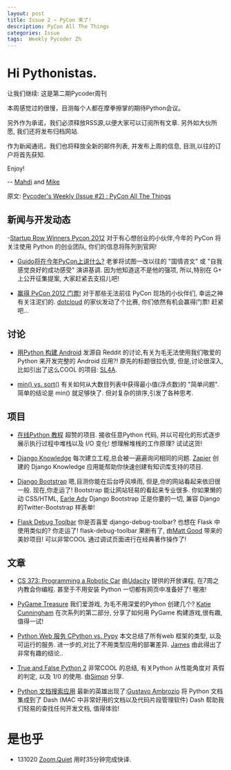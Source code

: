 ```yaml
---
layout: post
title: Issue 2 ~ PyCon 来了!
description: PyCon All The Things
categories: Issue
tags:  Weekly Pycoder Zh
---
```


# Hi Pythonistas. 

让我们继续:
这是第二期Pycoder周刊

本周感觉过的很慢，目测每个人都在摩拳擦掌的期待Python会议。

另外作为承诺，我们必须释放RSS源,以便大家可以订阅所有文章.
另外如大伙所愿, 我们还将发布归档网站.

作为新闻通讯，我们也将释放全新的邮件列表,
并发布上周的信息,
目测,以往的订户将首先获知.



Enjoy!


--
[Mahdi](https://twitter.com/#!/myusuf3) and [Mike](https://twitter.com/#!/mgrouchy)

原文: [Pycoder's Weekly (Issue #2) : PyCon All The Things](http://us4.campaign-archive2.com/?u=9735795484d2e4c204da82a29&id=790318f521)

## 新闻与开发动态

-[Startup Row Winners Pycon 2012](http://pycon.blogspot.com/2012/02/startup-row-winners-for-pycon-2012.html)
对于有心想创业的小伙伴,今年的 PyCon 将关注使用 Python 的创业团队,
你们的信息将陈列到官网!

- [Guido将在今年PyCon上讲什么?](https://plus.google.com/115212051037621986145/posts/P8XZ5Zxvpxk)
老爹将试图一改以往的 "国情咨文" 或 "自我感觉良好的成功感受" 演讲基调.
因为他知道这不是他的强项, 所以,特别在 G+ 上公开征集提案,
大家赶紧去支招儿吧!


- [赢得 PyCon 2012 门票!](http://blog.dotcloud.com/win-tickets-to-pycon-2012)
对于那些无法前往 PyCon 现场的小伙伴们,
幸运之神有关注泥们的.
[dotcloud](https://twitter.com/#!/dot_cloud)
的家伙发动了个比赛, 你们依然有机会赢得门票! 赶紧吧...


## 讨论

- [用Python 构建 Android](http://www.reddit.com/r/Python/comments/pyq1p/python_used_to_make_full_apps_for_android/)
发源自 Reddit 的讨论,有关为毛无法使用我们敬爱的Python 来开发完整的 Android 应用?!
原先的标题很拉仇恨, 但是,讨论很深入,比如引出了这么COOL 的项目:
[SL4A](http://code.google.com/p/android-scripting/).


- [min() vs. sort()](http://www.reddit.com/r/Python/comments/q2f4c/min_vs_sort_and_then_list0/)
有关如何从大数目列表中获得最小值(浮点数)的 "简单问题".
简单的结论是 min() 就足够快了.
但对复杂的排序,引发了各种思考.



## 项目

- [在线Python 教程](http://people.csail.mit.edu/pgbovine/python/tutor.html#mode=edit)
超赞的项目.
接收任意Python 代码,
并以可视化的形式逐步展示执行过程中堆栈以及 I/O 变化!
想理解堆桟的工作原理? 试试这货!


- [Django Knowledge](https://github.com/zapier/django-knowledge)
每次建立工程,总会被一遍遍询问相同的问题.
[Zapier](https://twitter.com/#!/zapier)
创建的 Django Knowledge 应用能帮助你快速创建有知识库支持的项目.

- [Django Bootstrap](https://github.com/earle/django-bootstrap)
嗯,目测你能在后台呼风唤雨, 但是,你的网站看起来依旧很一般.
现在,你走运了!
Bootstrap 能让网站轻易的看起来专业很多.
你如果懒的动 CSS/HTML, 
[Earle Ady](https://github.com/earle)
Django Bootstrap 正是你要的一切, 兼容 Django 的Twitter-Bootstrap 样表单!


- [Flask Debug Toolbar](https://github.com/mgood/flask-debugtoolbar)
你是否喜爱 django-debug-toolbar?
也想在 Flask 中使用类似的?
你走运了!
flask-debug-toolbar 果断有了,
由[Matt Good](https://github.com/mgood) 带来的美妙项目!
可以非常COOL 通过调试页面进行在经典著作操作了!


## 文章


- [CS 373: Programming a Robotic Car](http://www.udacity.com/overview/Course/cs373)
由[Udacity](http://www.udacity.com/)
提供的开放课程, 在7周之内教会你编程.
甚至于不用安装 Python 一切都有网页中准备好了!
喔液!


- [PyGame Treasure](http://therealkatie.net/blog/2012/feb/20/pygame-treasure/)
我们爱游戏, 为毛不用深爱的Python 创建几个?
[Katie Cunningham](https://twitter.com/#!/kcunning)
在次系列的第二部分,
分享了如何用 PyGame 构建游戏,很有趣,值得一试!

- [Python Web 服务 CPython vs. Pypy](http://casbon.me/what-will-pypy-do-for-your-website-benchmarki)
本文总结了所有web 框架的类型,
以及可运行的服务.
进一步的,对比了不用类型应用的部署差异.
[James](https://twitter.com/#!/casualbon)
由此得出了非常有趣的结论..


- [True and False Python 2](http://aboutsimon.com/2012/02/22/whats-up-with-true-and-false-in-python-2/)
非常COOL 的总结,
有关Python 从性能角度对 真假的判定, 以及 1/0 的使用.
由[Simon](http://aboutsimon.com/about/) 分享.

- [Python 文档搜索应用](http://blog.codecropper.com/2012/02/pythons-documentation-at-your-fingertips/)
最新的英雄出现了:[Gustavo Ambrozio](https://github.com/gpambrozio)
将 Python 文档集成到了 Dash (MAC 中非常好用的文档以及代码片段管理软件)
Dash 帮助我们轻易的查找任何开发文档, 值得体验!

# 是也乎

- 131020 [Zoom.Quiet](http://zoomquiet.org/) 用时35分钟完成快译.
